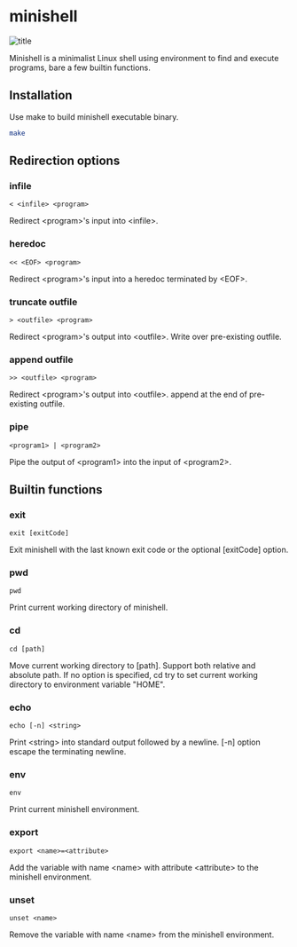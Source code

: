 # minishell

![title](https::/github.com/matthieugalvez/minishell/assets/title.png?raw=true)

Minishell is a minimalist Linux shell using environment to find and execute programs, bare a few builtin functions.


## Installation

Use make to build minishell executable binary.

```bash
make
```


## Redirection options

### infile
```
< <infile> <program>
```
Redirect \<program>'s input into \<infile>.

### heredoc
```
<< <EOF> <program>
```
Redirect \<program>'s input into a heredoc terminated by \<EOF>.

### truncate outfile
```
> <outfile> <program>
```
Redirect \<program>'s output into \<outfile>. Write over pre-existing outfile.

### append outfile
```
>> <outfile> <program>
```
Redirect \<program>'s output into \<outfile>. append at the end of pre-existing outfile.

### pipe
```
<program1> | <program2>
```
Pipe the output of \<program1> into the input of \<program2>.


## Builtin functions

### exit
```
exit [exitCode]
```
Exit minishell with the last known exit code or the optional [exitCode] option.

### pwd
```
pwd
```
Print current working directory of minishell.

### cd
```
cd [path]
```
Move current working directory to [path]. Support both relative and absolute path. If no option is specified, cd try to set current working directory to environment variable "HOME".

### echo
```
echo [-n] <string>
```
Print \<string> into standard output followed by a newline. [-n] option escape the terminating newline.

### env
```
env
```
Print current minishell environment.

### export
```
export <name>=<attribute>
```
Add the variable with name \<name> with attribute \<attribute> to the minishell environment.

### unset
```
unset <name>
```
Remove the variable with name \<name> from the minishell environment.
